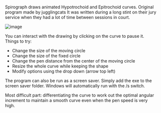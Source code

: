 Spirograph draws animated Hypotrochoid and Epitrochoid curves.
Original program made by jugglingcats
It was written during a long stint on their jury service when they had a lot of time between sessions in court.

![image](https://cloud.githubusercontent.com/assets/526349/12218912/1585f492-b726-11e5-8040-01394b356c98.png)

You can interact with the drawing by clicking on the curve to pause it. Things to try:
- Change the size of the moving circle
- Change the size of the fixed circle
- Change the pen distance from the center of the moving circle
- Resize the whole curve while keeping the shape
- Modify options using the drop down (arrow top left)

The program can also be run as a screen saver. Simply add the exe to the screen saver folder. Windows will automatically
run with the /s switch.

Most difficult part: differentiating the curve to work out the optimal angular increment to maintain a smooth
curve even when the pen speed is very high.
